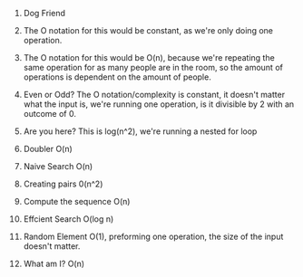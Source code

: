 1. Dog Friend
  1. The O notation for this would be constant, as we're only doing one operation. 

  2. The O notation for this would be O(n), because we're repeating the same operation for as many people are in the room, so the amount of operations is dependent on the amount of people. 

2.  Even or Odd?
  The O notation/complexity is constant, it doesn't matter what the input is, we're running one operation, is it divisible by 2 with an outcome of 0. 

3. Are you here?
  This is log(n^2), we're running a nested for loop

4. Doubler
  O(n)

5. Naive Search
  O(n)

6. Creating pairs
  0(n^2)

7. Compute the sequence
  O(n)

8. Effcient Search
  O(log n)

9. Random Element
  O(1), preforming one operation, the size of the input doesn't matter. 

10. What am I?
  O(n)